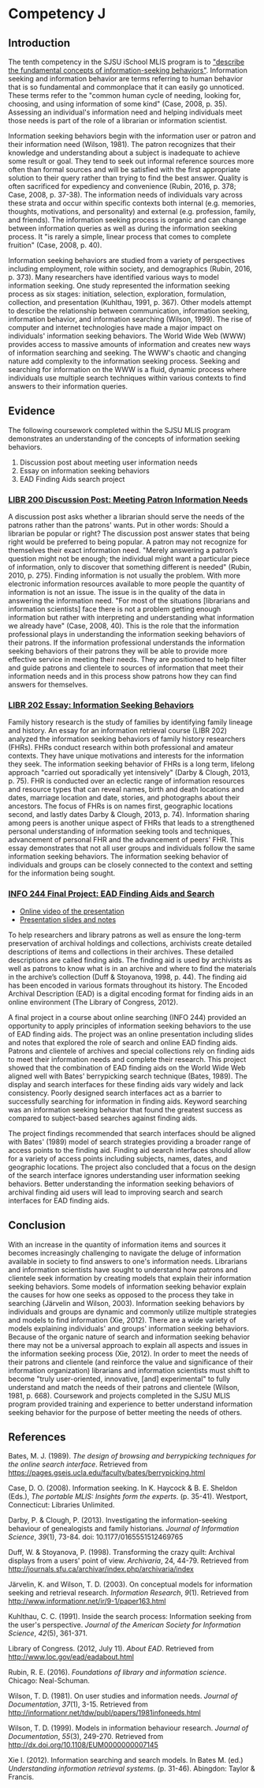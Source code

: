 # Competency J

## Introduction

The tenth competency in the SJSU iSchool MLIS program is to ["describe the fundamental concepts of information-seeking behaviors"](http://ischool.sjsu.edu/current-students/courses/core-competencies). Information seeking and information behavior are terms referring to human behavior that is so fundamental and commonplace that it can easily go unnoticed. These terms refer to the "common human cycle of needing, looking for, choosing, and using information of some kind" (Case, 2008, p. 35). Assessing an individual's information need and helping individuals meet those needs is part of the role of a librarian or information scientist. 

Information seeking behaviors begin with the information user or patron and their information need (Wilson, 1981). The patron recognizes that their knowledge and understanding about a subject is inadequate to achieve some result or goal. They tend to seek out informal reference sources more often than formal sources and will be satisfied with the first appropriate solution to their query rather than trying to find the best answer. Quality is often sacrificed for expediency and convenience (Rubin, 2016, p. 378; Case, 2008, p. 37-38). The information needs of individuals vary across these strata and occur within specific contexts both internal (e.g. memories, thoughts, motivations, and personality) and external (e.g. profession, family, and friends). The information seeking process is organic and can change between information queries as well as during the information seeking process. It "is rarely a simple, linear process that comes to complete fruition" (Case, 2008, p. 40). 

Information seeking behaviors are studied from a variety of perspectives including employment, role within society, and demographics (Rubin, 2016, p. 373). Many researchers have identified various ways to model information seeking. One study represented the information seeking process as six stages: initiation, selection, exploration, formulation, collection, and presentation (Kuhlthau, 1991, p. 367). Other models attempt to describe the relationship between communication, information seeking, information behavior, and information searching (Wilson, 1999). The rise of computer and internet technologies have made a major impact on individuals' information seeking behaviors. The World Wide Web (WWW) provides access to massive amounts of information and creates new ways of information searching and seeking. The WWW's chaotic and changing nature add complexity to the information seeking process. Seeking and searching for information on the WWW is a fluid, dynamic process where individuals use multiple search techniques within various contexts to find answers to their information queries.

## Evidence

The following coursework completed within the SJSU MLIS program demonstrates an understanding of the concepts of information seeking behaviors. 

1. Discussion post about meeting user information needs
2. Essay on information seeking behaviors
3. EAD Finding Aids search project

### [LIBR 200 Discussion Post: Meeting Patron Information Needs](https://mlisefolio.files.wordpress.com/2016/11/libr200_discussion_topic_4.pdf)

A discussion post asks whether a librarian should serve the needs of the patrons rather than the patrons' wants. Put in other words: Should a librarian be popular or right? The discussion post answer states that being right would be preferred to being popular. A patron may not recognize for themselves their exact information need. "Merely answering a patron’s question might not be enough; the individual might want a particular piece of information, only to discover that something different is needed" (Rubin, 2010, p. 275). Finding information is not usually the problem. With more electronic information resources available to more people the quantity of information is not an issue. The issue is in the quality of the data in answering the information need. "For most of the situations [librarians and information scientists] face there is not a problem getting enough information but rather with interpreting and understanding what information we already have" (Case, 2008, 40). This is the role that the information professional plays in understanding the information seeking behaviors of their patrons. If the information professional understands the information seeking behaviors of their patrons they will be able to provide more effective service in meeting their needs. They are positioned to help filter and guide patrons and clientele to sources of information that meet their information needs and in this process show patrons how they can find answers for themselves. 

### [LIBR 202 Essay: Information Seeking Behaviors](://mlisefolio.files.wordpress.com/2016/11/libr202_isb.pdf) 

Family history research is the study of families by identifying family lineage and history. An essay for an information retrieval course (LIBR 202) analyzed the information seeking behaviors of family history researchers (FHRs). FHRs conduct research within both professional and amateur contexts. They have unique motivations and interests for the information they seek. The information seeking behavior of FHRs is a long term, lifelong approach "carried out sporadically yet intensively" (Darby & Clough, 2013, p. 75). FHR is conducted over an eclectic range of information resources and resource types that can reveal names, birth and death locations and dates, marriage location and date, stories, and photographs about their ancestors. The focus of FHRs is on names first, geographic locations second, and lastly dates Darby & Clough, 2013, p. 74). Information sharing among peers is another unique aspect of FHRs that leads to a strengthened personal understanding of information seeking tools and techniques, advancement of personal FHR and the advancement of peers' FHR. This essay demonstrates that not all user groups and individuals follow the same information seeking behaviors. The information seeking behavior of individuals and groups can be closely connected to the context and setting for the information being sought.

### [INFO 244 Final Project: EAD Finding Aids and Search](https://vimeo.com/148700003)

- [Online video of the presentation](https://vimeo.com/148700003)
- [Presentation slides and notes](https://mlisefolio.files.wordpress.com/2016/11/info244_final_project_greeve.pdf)

To help researchers and library patrons as well as ensure the long-term preservation of archival holdings and collections, archivists create detailed descriptions of items and collections in their archives. These detailed descriptions are called finding aids. The finding aid is used by archivists as well as patrons to know what is in an archive and where to find the materials in the archive’s collection (Duff & Stoyanova, 1998, p. 44). The finding aid has been encoded in various formats throughout its history. The Encoded Archival Description (EAD) is a digital encoding format for finding aids in an online environment (The Library of Congress, 2012).

A final project in a course about online searching (INFO 244) provided an opportunity to apply principles of information seeking behaviors to the use of EAD finding aids. The project was an online presentation including slides and notes that explored the role of search and online EAD finding aids. Patrons and clientele of archives and special collections rely on finding aids to meet their information needs and complete their research. This project showed that the combination of EAD finding aids on the World Wide Web aligned well with Bates' berrypicking search technique (Bates, 1989). The display and search interfaces for these finding aids vary widely and lack consistency. Poorly designed search interfaces act as a barrier to successfully searching for information in finding aids. Keyword searching was an information seeking behavior that found the greatest success as compared to subject-based searches against finding aids. 

The project findings recommended that search interfaces should be aligned with Bates' (1989) model of search strategies providing a broader range of access points to the finding aid. Finding aid search interfaces should allow for a variety of access points including subjects, names, dates, and geographic locations. The project also concluded that a focus on the design of the search interface ignores understanding user information seeking behaviors. Better understanding the information seeking behaviors of archival finding aid users will lead to improving search and search interfaces for EAD finding aids. 

## Conclusion

With an increase in the quantity of information items and sources it becomes increasingly challenging to navigate the deluge of information available in society to find answers to one's information needs. Librarians and information scientists have sought to understand how patrons and clientele seek information by creating models that explain their information seeking behaviors. Some models of information seeking behavior explain the causes for how one seeks as opposed to the process they take in searching (Järvelin and Wilson, 2003). Information seeking behaviors by individuals and groups are dynamic and commonly utilize multiple strategies and models to find information (Xie, 2012). There are a wide variety of models explaining individuals' and groups' information seeking behaviors. Because of the organic nature of search and information seeking behavior there may not be a universal approach to explain all aspects and issues in the information seeking process (Xie, 2012). In order to meet the needs of their patrons and clientele (and reinforce the value and significance of their information organization) librarians and information scientists must shift to become "truly user-oriented, innovative, [and] experimental" to fully understand and match the needs of their patrons and clientele (Wilson, 1981, p. 668). Coursework and projects completed in the SJSU MLIS program provided training and experience to better understand information seeking behavior for the purpose of better meeting the needs of others.

## References

Bates, M. J. (1989). *The design of browsing and berrypicking techniques for the online search interface*. Retrieved from <https://pages.gseis.ucla.edu/faculty/bates/berrypicking.html>

Case, D. O. (2008). Information seeking. In K. Haycock & B. E. Sheldon (Eds.), *The portable MLIS: Insights form the experts*. (p. 35-41). Westport, Connecticut: Libraries Unlimited.

Darby, P. & Clough, P. (2013). Investigating the information-seeking behaviour of genealogists and family historians. *Journal of Information Science*, *39*(1), 73-84. doi: 10.1177/0165551512469765

Duff, W. & Stoyanova, P. (1998). Transforming the crazy quilt: Archival displays from a users' point of view. *Archivaria*, 24, 44-79. Retrieved from <http://journals.sfu.ca/archivar/index.php/archivaria/index>

Järvelin, K. and Wilson, T. D. (2003). On conceptual models for information seeking and retrieval research. *Information Research*, *9*(1). Retrieved from <http://www.informationr.net/ir/9-1/paper163.html>

Kuhlthau, C. C. (1991). Inside the search process: Information seeking from the user's perspective. *Journal of the American Society for Information Science*, *42*(5), 361-371.

Library of Congress. (2012, July 11). *About EAD*. Retrieved from <http://www.loc.gov/ead/eadabout.html>

Rubin, R. E. (2016). *Foundations of library and information science*. Chicago: Neal-Schuman.

Wilson, T. D. (1981). On user studies and information needs. *Journal of Documentation*, *37*(1), 3-15. Retrieved from http://informationr.net/tdw/publ/papers/1981infoneeds.html

Wilson, T. D. (1999). Models in information behaviour research. *Journal of Documentation*, *55*(3), 249-270. Retrieved from http://dx.doi.org/10.1108/EUM0000000007145

Xie I. (2012). Information searching and search models. In Bates M. (ed.) *Understanding information retrieval systems*. (p. 31-46). Abingdon: Taylor & Francis.
